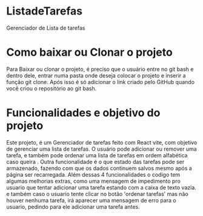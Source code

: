 # ListadeTarefas
Gerenciador de Lista de tarefas

# Como baixar ou Clonar o projeto
 Para Baixar ou clonar o projeto, é preciso que o usuário entre no git bash e dentro dele, entrar numa pasta onde deseja colocar o projeto e inserir a função git clone. Após isso é só adicionar o link criado pelo GitHub quando você criou o repositório ao git bash. 

# Funcionalidades e objetivo do projeto
Este projeto, é um Gerenciador de tarefas feito com React vite, com objetivo de gerenciar uma lista de tarefas. O usuário pode adicionar ou remover uma tarefa, e também pode ordenar uma lista de tarefas em ordem alfabética caso queira . Outra funcionalidade é o que estado das tarefas pode ser armazenado, fazendo com que os dados continuem salvos mesmo após a página ser recarregada.
 Além dessas 4 funcionalidades o codigo tem algumas melhorias extras, como uma mensagem de impedimento pro usuario que tentar adicionar uma tarefa estando com a caixa de texto vazia.
e também caso o usuario tente clicar no botão 'ordenar tarefas' mas não houver nenhuma tarefa, irá aparecer uma mensagem de erro para o usuario, pedindo para ele adicionar uma tarefa antes.
